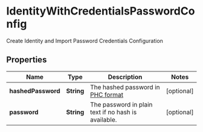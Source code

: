 

# IdentityWithCredentialsPasswordConfig

Create Identity and Import Password Credentials Configuration

## Properties

| Name | Type | Description | Notes |
|------------ | ------------- | ------------- | -------------|
|**hashedPassword** | **String** | The hashed password in [PHC format]( https://www.ory.sh/docs/kratos/concepts/credentials/username-email-password#hashed-password-format) |  [optional] |
|**password** | **String** | The password in plain text if no hash is available. |  [optional] |



